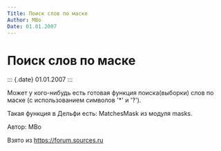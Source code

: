 ```yaml
---
Title: Поиск слов по маске
Author: MBo
Date: 01.01.2007
---
```



Поиск слов по маске
===================

::: {.date}
01.01.2007
:::

Может у кого-нибудь есть готовая функция поиска(выборки) слов по маске
(с использованием символов \'\*\' и \'?\').

Такая функция в Дельфи есть: MatchesMask из модуля masks.

Автор: MBo

Взято из <https://forum.sources.ru>
